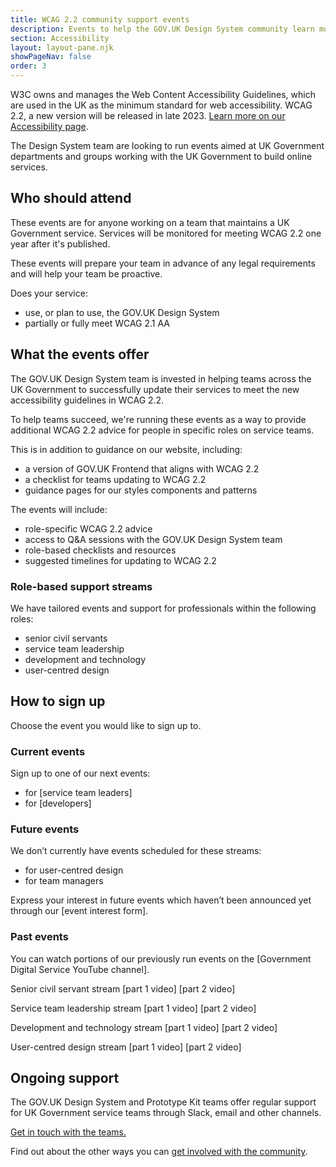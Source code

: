 ```yaml
---
title: WCAG 2.2 community support events
description: Events to help the GOV.UK Design System community learn more about changes in the Web Content Accessibility Guidelines 2.2
section: Accessibility
layout: layout-pane.njk
showPageNav: false
order: 3
---
```


W3C owns and manages the Web Content Accessibility Guidelines, which are used in the UK as the minimum standard for web accessibility. WCAG 2.2, a new version will be released in late 2023. <a href='/accessibility/'>Learn more on our Accessibility page</a>.

The Design System team are looking to run events aimed at UK Government departments and groups working with the UK Government to build online services.

## Who should attend

These events are for anyone working on a team that maintains a UK Government service. Services will be monitored for meeting WCAG 2.2 one year after it's published.

These events will prepare your team in advance of any legal requirements and will help your team be proactive.

Does your service:
- use, or plan to use, the GOV.UK Design System
- partially or fully meet WCAG 2.1 AA

## What the events offer
The GOV.UK Design System team is invested in helping teams across the UK Government to successfully update their services to meet the new accessibility guidelines in WCAG 2.2.

To help teams succeed, we're running these events as a way to provide additional WCAG 2.2 advice for people in specific roles on service teams.

This is in addition to guidance on our website, including:
- a version of GOV.UK Frontend that aligns with WCAG 2.2
- a checklist for teams updating to WCAG 2.2
- guidance pages for our styles components and patterns

The events will include:
- role-specific WCAG 2.2 advice
- access to Q&A sessions with the GOV.UK Design System team
- role-based checklists and resources
- suggested timelines for updating to WCAG 2.2

### Role-based support streams

We have tailored events and support for professionals within the following roles: 
- senior civil servants
- service team leadership
- development and technology
- user-centred design

## How to sign up
Choose the event you would like to sign up to.

### Current events
Sign up to one of our next events:
- for [service team leaders]
- for [developers]

### Future events
We don’t currently have events scheduled for these streams:
- for user-centred design
- for team managers

Express your interest in future events which haven’t been announced yet through our [event interest form].

### Past events
You can watch portions of our previously run events on the [Government Digital Service YouTube channel].

Senior civil servant stream
[part 1 video]
[part 2 video]

Service team leadership stream
[part 1 video]
[part 2 video]

Development and technology stream
[part 1 video]
[part 2 video]

User-centred design stream
[part 1 video]
[part 2 video]

## Ongoing support
The GOV.UK Design System and Prototype Kit teams offer regular support for UK Government service teams through Slack, email and other channels.

<a href="/get-in-touch/">Get in touch with the teams.</a>

Find out about the other ways you can <a href="/community/">get involved with the community</a>.